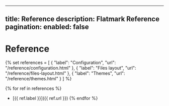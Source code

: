

---
title: Reference
description: Flatmark Reference
pagination:
  enabled: false
---

# Reference

{%
set references = [
    { "label": "Configuration", "url": "/reference/configuration.html" },
    { "label": "Files layout", "url": "/reference/files-layout.html" },
    { "label": "Themes", "url": "/reference/themes.html" }
]
%}


{% for ref in references %}
- [{{ ref.label }}]({{ ref.url }})
{% endfor %}




